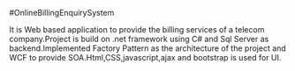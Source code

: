 #OnlineBillingEnquirySystem

It is Web based application to provide the billing services of a telecom company.Project is build on .net framework using C# and Sql Server as backend.Implemented Factory Pattern as the architecture of the project and WCF to provide SOA.Html,CSS,javascript,ajax and bootstrap is used for UI.
